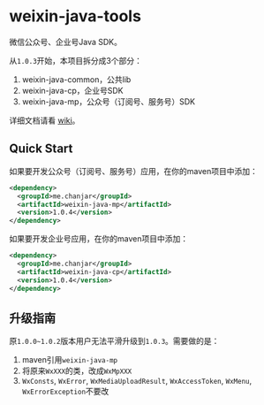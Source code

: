 weixin-java-tools
===========

微信公众号、企业号Java SDK。

从``1.0.3``开始，本项目拆分成3个部分：

1. weixin-java-common，公共lib
2. weixin-java-cp，企业号SDK
3. weixin-java-mp，公众号（订阅号、服务号）SDK

详细文档请看 [wiki](https://github.com/chanjarster/weixin-java-tools/wiki)。

## Quick Start

如果要开发公众号（订阅号、服务号）应用，在你的maven项目中添加：

```xml
<dependency>
  <groupId>me.chanjar</groupId>
  <artifactId>weixin-java-mp</artifactId>
  <version>1.0.4</version>
</dependency>
```

如果要开发企业号应用，在你的maven项目中添加：

```xml
<dependency>
  <groupId>me.chanjar</groupId>
  <artifactId>weixin-java-cp</artifactId>
  <version>1.0.4</version>
</dependency>
```

## 升级指南

原``1.0.0~1.0.2``版本用户无法平滑升级到``1.0.3``。需要做的是：

1. maven引用``weixin-java-mp``
2. 将原来``WxXXX``的类，改成``WxMpXXX``
3. ``WxConsts``, ``WxError``, ``WxMediaUploadResult``, ``WxAccessToken``, ``WxMenu``, ``WxErrorException``不要改

